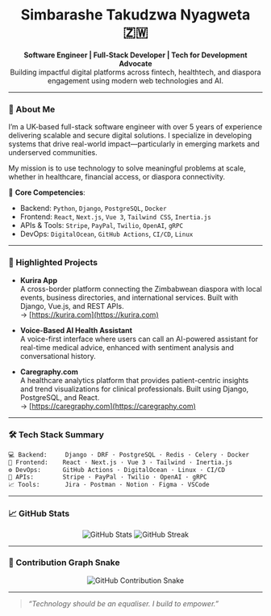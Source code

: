 <h1 align="center">Simbarashe Takudzwa Nyagweta 🇿🇼</h1>

<p align="center">
  <strong>Software Engineer | Full-Stack Developer | Tech for Development Advocate</strong><br>
  Building impactful digital platforms across fintech, healthtech, and diaspora engagement using modern web technologies and AI.
</p>

---

### 🌟 About Me

I’m a UK-based full-stack software engineer with over 5 years of experience delivering scalable and secure digital solutions. I specialize in developing systems that drive real-world impact—particularly in emerging markets and underserved communities.

My mission is to use technology to solve meaningful problems at scale, whether in healthcare, financial access, or diaspora connectivity.

🔧 **Core Competencies**:
- Backend: `Python`, `Django`, `PostgreSQL`, `Docker`
- Frontend: `React`, `Next.js`, `Vue 3`, `Tailwind CSS`, `Inertia.js`
- APIs & Tools: `Stripe`, `PayPal`, `Twilio`, `OpenAI`, `gRPC`
- DevOps: `DigitalOcean`, `GitHub Actions`, `CI/CD`, `Linux`

---

### 🚀 Highlighted Projects

- **Kurira App**  
  A cross-border platform connecting the Zimbabwean diaspora with local events, business directories, and international services. Built with Django, Vue.js, and REST APIs.  
  → [https://kurira.com](https://kurira.com)

- **Voice-Based AI Health Assistant**  
  A voice-first interface where users can call an AI-powered assistant for real-time medical advice, enhanced with sentiment analysis and conversational history.

- **Caregraphy.com**  
  A healthcare analytics platform that provides patient-centric insights and trend visualizations for clinical professionals. Built using Django, PostgreSQL, and React.  
  → [https://caregraphy.com](https://caregraphy.com)

---

### 🛠️ Tech Stack Summary

```txt
💻 Backend:     Django · DRF · PostgreSQL · Redis · Celery · Docker
🎨 Frontend:    React · Next.js · Vue 3 · Tailwind · Inertia.js
⚙️ DevOps:      GitHub Actions · DigitalOcean · Linux · CI/CD
💬 APIs:        Stripe · PayPal · Twilio · OpenAI · gRPC
📈 Tools:       Jira · Postman · Notion · Figma · VSCode
```

---

### 📈 GitHub Stats

<p align="center">
  <img src="https://github-readme-stats.vercel.app/api?username=Takunacci61&show_icons=true&theme=github_dark" alt="GitHub Stats" />
  <img src="https://github-readme-streak-stats.herokuapp.com/?user=Takunacci61&theme=github-dark" alt="GitHub Streak" />
</p>

---

### 🐍 Contribution Graph Snake

<p align="center">
  <img src="https://raw.githubusercontent.com/Takunacci61/output/github-contribution-grid-snake.svg" alt="GitHub Contribution Snake" />
</p>

---


> _“Technology should be an equaliser. I build to empower.”_
